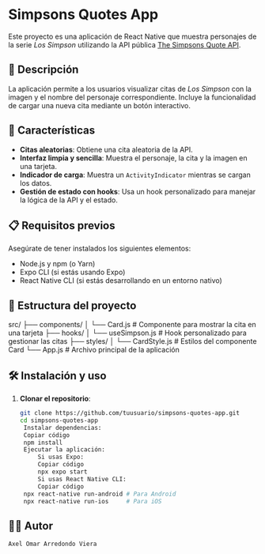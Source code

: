 # Simpsons Quotes App

Este proyecto es una aplicación de React Native que muestra personajes de la serie _Los Simpson_ utilizando la API pública [The Simpsons Quote API](https://thesimpsonsquoteapi.glitch.me/quotes).

## 📝 Descripción

La aplicación permite a los usuarios visualizar citas de _Los Simpson_ con la imagen y el nombre del personaje correspondiente. Incluye la funcionalidad de cargar una nueva cita mediante un botón interactivo.

## 🚀 Características

- **Citas aleatorias**: Obtiene una cita aleatoria de la API.
- **Interfaz limpia y sencilla**: Muestra el personaje, la cita y la imagen en una tarjeta.
- **Indicador de carga**: Muestra un `ActivityIndicator` mientras se cargan los datos.
- **Gestión de estado con hooks**: Usa un hook personalizado para manejar la lógica de la API y el estado.

## 📋 Requisitos previos

Asegúrate de tener instalados los siguientes elementos:

- Node.js y npm (o Yarn)
- Expo CLI (si estás usando Expo)
- React Native CLI (si estás desarrollando en un entorno nativo)

## 📂 Estructura del proyecto

src/ ├── components/ │ └── Card.js # Componente para mostrar la cita en una tarjeta ├── hooks/ │ └── useSimpson.js # Hook personalizado para gestionar las citas ├── styles/ │ └── CardStyle.js # Estilos del componente Card └── App.js # Archivo principal de la aplicación

## 🛠️ Instalación y uso

1. **Clonar el repositorio**:

   ```bash
   git clone https://github.com/tuusuario/simpsons-quotes-app.git
   cd simpsons-quotes-app
    Instalar dependencias:
    Copiar código
    npm install
    Ejecutar la aplicación:
        Si usas Expo:
        Copiar código
        npx expo start
        Si usas React Native CLI:
        Copiar código
    npx react-native run-android # Para Android
    npx react-native run-ios     # Para iOS
   ```

## 🧑‍💻 Autor

    Axel Omar Arredondo Viera
